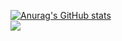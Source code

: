 [![Anurag's GitHub stats](https://github-readme-stats.vercel.app/api?username=billmi&show_icons=true)](https://github.com/anuraghazra/github-readme-stats)
<br />
<img alian="right" src="https://github-readme-stats.vercel.app/api/top-langs?username=billmi&layout=compact&langs_count=8&card_width=445"/>
